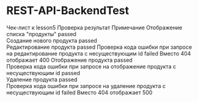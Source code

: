 # REST-API-BackendTest
Чек-лист к lesson5
Проверка	                                                                                  результат	                            Примечание
Отображение списка "продукты"	                                                               passed	
Создание нового продукта	                                                                   passed	
Редактирование продукта	                                                                     passed	
Проверка кода ошибки при запросе на редактирование продукта с несуществующим id	             failed	                              Вместо 404 отображает 400
Отображение продукта	                                                                       passed	
Проверка кода ошибки при запросе на отображение продукта с несуществующим id	               passed	
Удаление продукта	                                                                           passed	
Проверка кода ошибки при запросе на удаление продукта с несуществующим id	                   failed	                              Вместо 404 отображает 500
